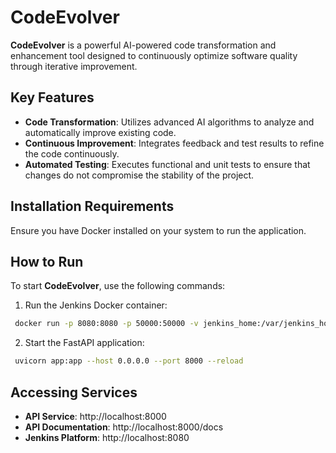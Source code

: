 # CodeEvolver

**CodeEvolver** is a powerful AI-powered code transformation and enhancement tool designed to continuously optimize software quality through iterative improvement.

## Key Features

- **Code Transformation**: Utilizes advanced AI algorithms to analyze and automatically improve existing code.
- **Continuous Improvement**: Integrates feedback and test results to refine the code continuously.
- **Automated Testing**: Executes functional and unit tests to ensure that changes do not compromise the stability of the project.

## Installation Requirements

Ensure you have Docker installed on your system to run the application.

## How to Run

To start **CodeEvolver**, use the following commands:

1. Run the Jenkins Docker container:
  ```bash
   docker run -p 8080:8080 -p 50000:50000 -v jenkins_home:/var/jenkins_home --restart=on-failure izanagi95/jenkins_rebirth:latest
  ```
2. Start the FastAPI application:
  ```bash
   uvicorn app:app --host 0.0.0.0 --port 8000 --reload
  ```


## Accessing Services
- **API Service**: http://localhost:8000
- **API Documentation**: http://localhost:8000/docs
- **Jenkins Platform**: http://localhost:8080

<!-- 
## Contributing
If you wish to contribute to CodeEvolver, feel free to open an issue or submit a pull request. Every contribution is welcome!

## License
This project is licensed under the MIT License. See the LICENSE file for more details.
-->
